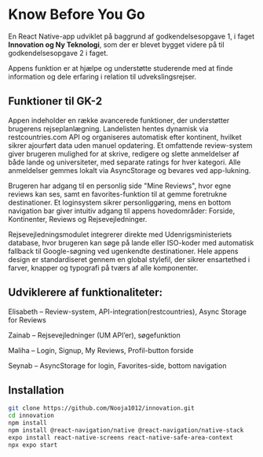 # Know Before You Go

En React Native-app udviklet på baggrund af godkendelsesopgave 1, i faget **Innovation og Ny Teknologi**, som der er blevet bygget videre på til godkendelsesopgave 2 i faget.   

Appens funktion er at hjælpe og understøtte studerende med at finde information og dele erfaring i relation til udvekslingsrejser. 

## Funktioner til GK-2
Appen indeholder en række avancerede funktioner, der understøtter brugerens rejseplanlægning. Landelisten hentes dynamisk via restcountries.com API og organiseres automatisk efter kontinent, hvilket sikrer ajourført data uden manuel opdatering. Et omfattende review-system giver brugeren mulighed for at skrive, redigere og slette anmeldelser af både lande og universiteter, med separate ratings for hver kategori. Alle anmeldelser gemmes lokalt via AsyncStorage og bevares ved app-lukning.

Brugeren har adgang til en personlig side "Mine Reviews", hvor egne reviews kan ses, samt en favorites-funktion til at gemme foretrukne destinationer. Et loginsystem sikrer personliggøring, mens en bottom navigation bar giver intuitiv adgang til appens hovedområder: Forside, Kontinenter, Reviews og Rejsevejledninger.

Rejsevejledningsmodulet integrerer direkte med Udenrigsministeriets database, hvor brugeren kan søge på lande eller ISO-koder med automatisk fallback til Google-søgning ved ugenkendte destinationer. Hele appens design er standardiseret gennem en global stylefil, der sikrer ensartethed i farver, knapper og typografi på tværs af alle komponenter.


## Udviklerere af funktionaliteter: 
Elisabeth – Review-system, API-integration(restcountries), Async Storage for Reviews

Zainab – Rejsevejledninger (UM API’er), søgefunktion

Maliha – Login, Signup, My Reviews, Profil-button forside 

Seynab – AsyncStorage for login, Favorites-side, bottom navigation


## Installation
```bash
git clone https://github.com/Nooja1012/innovation.git
cd innovation
npm install
npm install @react-navigation/native @react-navigation/native-stack
expo install react-native-screens react-native-safe-area-context
npx expo start

